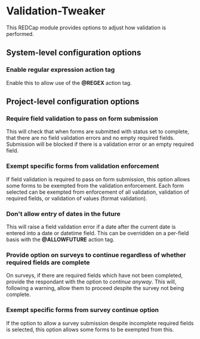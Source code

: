 # Validation-Tweaker

This REDCap module provides options to adjust how validation is performed.


## System-level configuration options

### Enable regular expression action tag
Enable this to allow use of the **@REGEX** action tag.


## Project-level configuration options

### Require field validation to pass on form submission
This will check that when forms are submitted with status set to complete, that there are no field
validation errors and no empty required fields. Submission will be blocked if there is a validation
error or an empty required field.

### Exempt specific forms from validation enforcement
If field validation is required to pass on form submission, this option allows some forms to be
exempted from the validation enforcement. Each form selected can be exempted from enforcement of
all validation, validation of required fields, or validation of values (format validation).

### Don't allow entry of dates in the future
This will raise a field validation error if a date after the current date is entered into a date or
datetime field. This can be overridden on a per-field basis with the **@ALLOWFUTURE** action tag.

### Provide option on surveys to continue regardless of whether required fields are complete
On surveys, if there are required fields which have not been completed, provide the respondant with
the option to *continue anyway*. This will, following a warning, allow them to proceed despite the
survey not being complete.

### Exempt specific forms from survey continue option
If the option to allow a survey submission despite incomplete required fields is selected, this
option allows some forms to be exempted from this.
